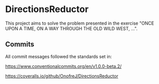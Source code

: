 # DirectionsReductor
This project aims to solve the problem presented in the exercise "ONCE UPON A TIME, ON A WAY THROUGH THE OLD WILD WEST, …".

## Commits
All commit messages followed the standards set in:

https://www.conventionalcommits.org/en/v1.0.0-beta.2/

https://coveralls.io/github/OnofreJ/DirectionsReductor

